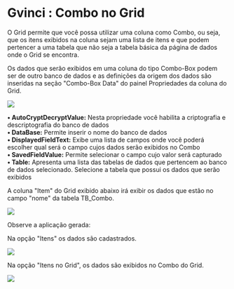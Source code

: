 # Gvinci : Combo no Grid

O Grid permite que você possa utilizar uma coluna como Combo, ou seja, que os itens exibidos na coluna sejam uma lista de itens e que podem pertencer a uma tabela que não seja a tabela básica da página de dados onde o Grid se encontra.

Os dados que serão exibidos em uma coluna do tipo Combo-Box podem ser de outro banco de dados e as definições da origem dos dados são inseridas na seção "Combo-Box Data" do painel Propriedades da coluna do Grid.

![](http://www.gvinci.com.br/manual/combonogrid1.zoom83.png)

**• AutoCryptDecryptValue:** Nesta propriedade você habilita a criptografia e descriptografia do banco de dados  
**• DataBase:** Permite inserir o nome do banco de dados  
**• DisplayedFieldText:** Exibe uma lista de campos onde você poderá escolher qual será o campo cujos dados serão exibidos no Combo  
**• SavedFieldValue:** Permite selecionar o campo cujo valor será capturado  
**• Table:** Apresenta uma lista das tabelas de dados que pertencem ao banco de dados selecionado. Selecione a tabela que possui os dados que serão exibidos

A coluna "Item" do Grid exibido abaixo irá exibir os dados que estão no campo "nome" da tabela TB\_Combo.

![](http://www.gvinci.com.br/manual/combonogrid3.png)

Observe a aplicação gerada:

Na opção "Itens" os dados são cadastrados.

![](http://www.gvinci.com.br/manual/combonogrid4.png)

Na opção "Itens no Grid", os dados são exibidos no Combo do Grid.

![](http://www.gvinci.com.br/manual/combonogrid5.png)

